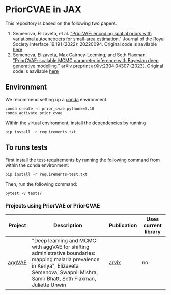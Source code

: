 # PriorCVAE in JAX

This repository is based on the following two papers:

1. Semenova, Elizaveta, et al. ["PriorVAE: encoding spatial priors with variational autoencoders for small-area estimation."](https://royalsocietypublishing.org/doi/full/10.1098/rsif.2022.0094) Journal of the Royal Society Interface 19.191 (2022): 20220094. Original code is aavilable [here](https://github.com/elizavetasemenova/PriorVAE) 
2. Semenova, Elizaveta, Max Cairney-Leeming, and Seth Flaxman. ["PriorCVAE: scalable MCMC parameter inference with Bayesian deep generative modelling."](https://arxiv.org/abs/2304.04307) arXiv preprint arXiv:2304.04307 (2023). Original code is aavilable [here](https://github.com/elizavetasemenova/PriorcVAE)

## Environment

We recommend setting up a [conda](https://docs.conda.io/projects/conda/en/latest/index.html) environment.
```shell
conda create -n prior_cvae python==3.10
conda activate prior_cvae
```

Within the virtual environment, install the dependencies by running
```shell
pip install -r requirements.txt
```

## To runs tests

First install the test-requirements by running the following command from within the conda environment:
```shell
pip install -r requirements-test.txt
```
Then, run the following command:
```shell
pytest -v tests/
```

### Projects using PriorVAE or PriorCVAE


| Project | Description | Publication | Uses current library |
| --- | --- | --- | --- |
| [aggVAE](https://github.com/MLGlobalHealth/aggVAE) | "Deep learning and MCMC with aggVAE for shifting administrative boundaries: mapping malaria prevalence in Kenya", Elizaveta Semenova, Swapnil Mishra, Samir Bhatt, Seth Flaxman, Juliette Unwin | [arvix](https://arxiv.org/pdf/2305.19779.pdf) | no